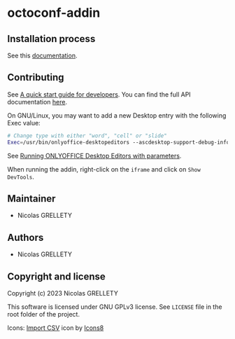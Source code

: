 # octoconf-addin

## Installation process

See this [documentation](https://api.onlyoffice.com/plugin/installation/desktop).

## Contributing

See [A quick start guide for developers](https://www.onlyoffice.com/blog/2020/04/plugins-in-onlyoffice-a-quick-start-guide-for-developers). You can find the full API documentation [here](https://api.onlyoffice.com/docbuilder/textdocumentapi).

On GNU/Linux, you may want to add a new Desktop entry with the following Exec value:

```bash
# Change type with either "word", "cell" or "slide"
Exec=/usr/bin/onlyoffice-desktopeditors --ascdesktop-support-debug-info --new:<type>
```

See [Running ONLYOFFICE Desktop Editors with parameters](https://helpcenter.onlyoffice.com/installation/desktop-flags.aspx).

When running the addin, right-click on the `iframe` and click on `Show DevTools`.

## Maintainer

- Nicolas GRELLETY

## Authors

- Nicolas GRELLETY

## Copyright and license

Copyright (c) 2023 Nicolas GRELLETY

This software is licensed under GNU GPLv3 license. See `LICENSE` file in the root folder of the project.

Icons: [Import CSV](https://icons8.com/icon/32516/import-csv) icon by [Icons8](https://icons8.com/)

